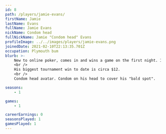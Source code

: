 ```yaml
---
id: 8
path: /players/jamie-evans/
firstName: Jamie
lastName: Evans
fullName: Jamie Evans
nickName: Condom head
fullNickName: Jamie "Condom head" Evans
profileImage: ../../images/players/jamie-evans.png
joinedDate: 2021-02-10T22:13:35.701Z
occupation: Plymouth bum
blurb: >-
    New to online poker, comes in and wins a game on the first night. Is he good or flukey AF? He's flukey.
    <br />
    His biggest tournament win to date is circa $12.
    <br />
    Condom head avatar. Condom on his head to cover his "bald spot".

seasons:
    - 1

games:
    - 1

careerEarnings: 0
seasonsPlayed: 1
gamesPlayed: 1
---
```


